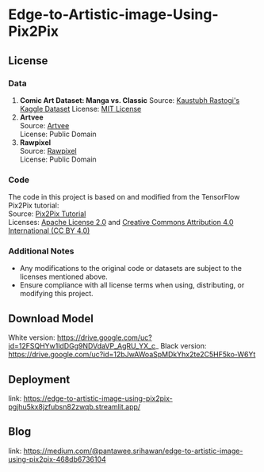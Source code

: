 # Edge-to-Artistic-image-Using-Pix2Pix

## License
### Data
1. **Comic Art Dataset: Manga vs. Classic**
   Source: [Kaustubh Rastogi's Kaggle Dataset](https://www.kaggle.com/datasets/kaustubhrastogi17/manga-and-classic-comic-arts)
   License: [MIT License](https://opensource.org/licenses/MIT)
2. **Artvee**  
   Source: [Artvee](https://artvee.com)  
   License: Public Domain
3. **Rawpixel**  
   Source: [Rawpixel](https://www.rawpixel.com/public-domain)  
   License: Public Domain
### Code
The code in this project is based on and modified from the TensorFlow Pix2Pix tutorial:  
Source: [Pix2Pix Tutorial](https://www.tensorflow.org/tutorials/generative/pix2pix?hl=th)  
Licenses: [Apache License 2.0](https://www.apache.org/licenses/LICENSE-2.0) and [Creative Commons Attribution 4.0 International (CC BY 4.0)](https://creativecommons.org/licenses/by/4.0/)  

### Additional Notes
- Any modifications to the original code or datasets are subject to the licenses mentioned above.
- Ensure compliance with all license terms when using, distributing, or modifying this project.

## Download Model
White version: https://drive.google.com/uc?id=12FSQHYw1ldDGg9NDVdaVP_AgRU_YX_c_
Black version: https://drive.google.com/uc?id=12bJwAWoaSpMDkYhx2te2C5HF5ko-W6Yt
## Deployment
link: https://edge-to-artistic-image-using-pix2pix-pgjhu5kx8jzfubsn82zwqb.streamlit.app/

## Blog
link: https://medium.com/@pantawee.srihawan/edge-to-artistic-image-using-pix2pix-468db6736104
